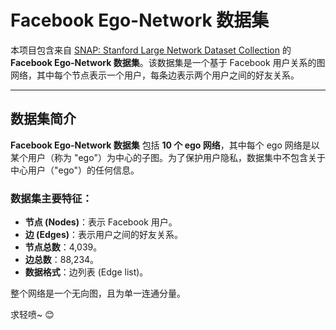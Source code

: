 # Facebook Ego-Network 数据集

本项目包含来自 [SNAP: Stanford Large Network Dataset Collection](https://snap.stanford.edu/data/ego-Facebook.html) 的 **Facebook Ego-Network 数据集**。该数据集是一个基于 Facebook 用户关系的图网络，其中每个节点表示一个用户，每条边表示两个用户之间的好友关系。

---

## 数据集简介

**Facebook Ego-Network 数据集** 包括 **10 个 ego 网络**，其中每个 ego 网络是以某个用户（称为 "ego"）为中心的子图。为了保护用户隐私，数据集中不包含关于中心用户（"ego"）的任何信息。

### 数据集主要特征：
- **节点 (Nodes)**：表示 Facebook 用户。
- **边 (Edges)**：表示用户之间的好友关系。
- **节点总数**：4,039。
- **边总数**：88,234。
- **数据格式**：边列表 (Edge list)。

整个网络是一个无向图，且为单一连通分量。

求轻喷~ 😊

